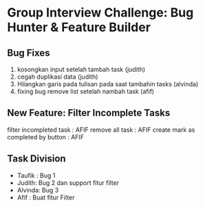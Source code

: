 # Group Interview Challenge: Bug Hunter & Feature Builder

## Bug Fixes
1. kosongkan input setelah tambah task (judith)
2. cegah duplikasi data (judith)
3. Hilangkan garis pada tulisan pada saat tambahin tasks (alvinda)
4. fixing bug remove list setelah nambah task (afif)

## New Feature: Filter Incomplete Tasks
filter incompleted task : AFIF
remove all task : AFIF
create mark as completed by button : AFIF

## Task Division
- Taufik : Bug 1
- Judith: Bug 2 dan support fitur filter
- Alvinda: Bug 3
- Afif : Buat fitur Filter
